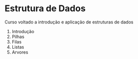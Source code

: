 # Estrutura de Dados
Curso voltado a introdução e aplicação de estruturas de dados

1. Introdução
2. Pilhas
3. Filas
4. Listas
5. Arvores
